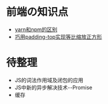 
# 前端の知识点


* [yarn和npm的区别](notes/YARN.md)
* [巧用padding-top实现等比缩放正方形](notes/square.md)

# 待整理
* JS的词法作用域及闭包的应用
* JS中新的异步解决技术--Promise 
* 缓存